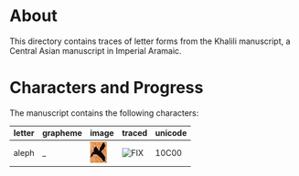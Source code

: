 #  About 

This directory contains traces of letter forms from the Khalili manuscript, a Central Asian manuscript in Imperial Aramaic. 

# Characters and Progress 
The manuscript contains the following characters:

| letter        | grapheme      | image  | traced | unicode |
| ------------- | ------------- | ------ | ----- | ------- |
| aleph | _ | ![01](https://github.com/ICEDPaleography/font-khalili/raw/master/dev/png/aleph/image1.png) | ![FIX](https://github.com/ICEDPaleography/font-khalili/raw/master/dev/svg/aleph/image1.png) | 10C00 |

